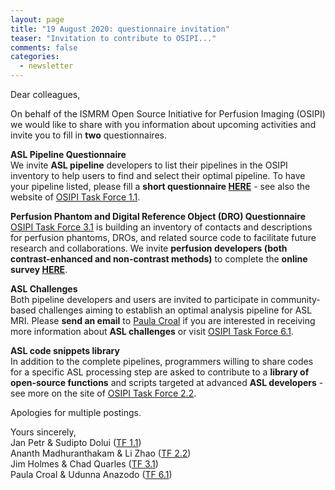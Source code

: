 ```yaml
---
layout: page
title: "19 August 2020: questionnaire invitation"
teaser: "Invitation to contribute to OSIPI..."
comments: false
categories:
  - newsletter
---
```


Dear colleagues,

On behalf of the ISMRM Open Source Initiative for Perfusion Imaging (OSIPI) we would like to share with you information about upcoming activities and invite you to fill in **two** questionnaires. 

**ASL Pipeline Questionnaire**  
We invite **ASL pipeline** developers to list their pipelines in the OSIPI inventory to help users to find and select their optimal pipeline. To have your pipeline listed, please fill a **short questionnaire [HERE](https://docs.google.com/forms/d/e/1FAIpQLSf-4_pBXFA31htMNPZo1kQgcY0EJ5_AWxjyvkkYIQVGUHo6sg/viewform)** - see also the website of [OSIPI Task Force 1.1](https://www.osipi.org/task-force-1-1/).

**Perfusion Phantom and Digital Reference Object (DRO) Questionnaire**  
[OSIPI Task Force 3.1](https://www.osipi.org/task-force-3-1/) is building an inventory of contacts and descriptions for perfusion phantoms, DROs, and related source code to facilitate future research and collaborations. We invite **perfusion developers (both contrast-enhanced and non-contrast methods)** to complete the **online survey [HERE](https://docs.google.com/forms/d/e/1FAIpQLSds0Ao-jAHrljckEBndGBnkAmOmkB1-YSdAHjFCDZijOS1ghw/viewform)**.

**ASL Challenges**  
Both pipeline developers and users are invited to participate in community-based challenges aiming to establish an optimal analysis pipeline for ASL MRI. Please **send an email** to <a href="mailto:Paula.Croal@nottingham.ac.uk">Paula Croal</a> if you are interested in receiving more information about **ASL challenges** or visit [OSIPI Task Force 6.1](https://www.osipi.org/task-force-6-1/).

**ASL code snippets library**  
In addition to the complete pipelines, programmers willing to share codes for a specific ASL processing step are asked to contribute to a **library of open-source functions** and scripts targeted at advanced **ASL developers** - see more on the site of [OSIPI Task Force 2.2](https://www.osipi.org/task-force-2-2/).

Apologies for multiple postings.
 
Yours sincerely,  
Jan Petr & Sudipto Dolui ([TF 1.1](/task-force-1-1/))  
Ananth Madhuranthakam & Li Zhao ([TF 2.2](/task-force-2-2/))  
Jim Holmes & Chad Quarles ([TF 3.1](/task-force-3-1/))  
Paula Croal & Udunna Anazodo ([TF 6.1](/task-force-6-1/))  
